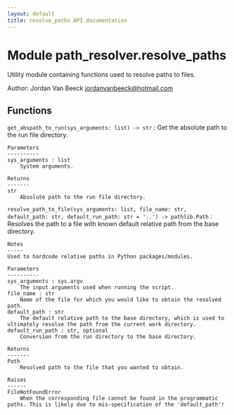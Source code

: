 ```yaml
---
layout: default
title: resolve_paths API documentation
---
```


Module path_resolver.resolve_paths
==================================
Utility module containing functions used to resolve paths to files.

Author: Jordan Van Beeck <jordanvanbeeck@hotmail.com>

Functions
---------

    
`get_abspath_to_run(sys_arguments: list) -> str`
:   Get the absolute path to the run file directory.
    
    Parameters
    ----------
    sys_arguments : list
        System arguments.
    
    Returns
    -------
    str
        Absolute path to the run file directory.

    
`resolve_path_to_file(sys_arguments: list, file_name: str, default_path: str, default_run_path: str = '..') -> pathlib.Path`
:   Resolves the path to a file with known default relative path from the base directory.
    
    Notes
    -----
    Used to hardcode relative paths in Python packages/modules.
    
    Parameters
    ----------
    sys_arguments : sys.argv
        The input arguments used when running the script.
    file_name : str
        Name of the file for which you would like to obtain the resolved path.
    default_path : str
        The default relative path to the base directory, which is used to ultimately resolve the path from the current work directory.
    default_run_path : str, optional
        Conversion from the run directory to the base directory.
    
    Returns
    -------
    Path
        Resolved path to the file that you wanted to obtain.
    
    Raises
    ------
    FileNotFoundError
        When the corresponding file cannot be found in the programmatic paths. This is likely due to mis-specification of the 'default_path'!